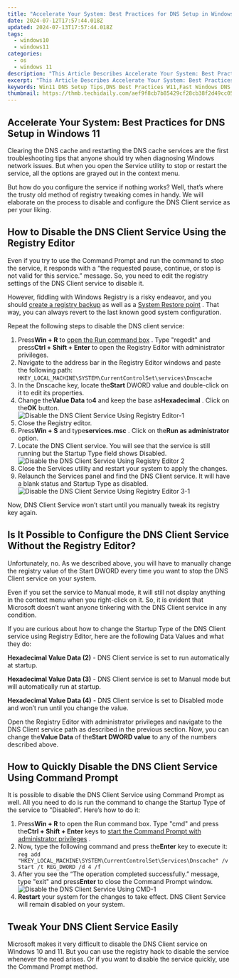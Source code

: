 ```yaml
---
title: "Accelerate Your System: Best Practices for DNS Setup in Windows 11"
date: 2024-07-12T17:57:44.018Z
updated: 2024-07-13T17:57:44.018Z
tags:
  - windows10
  - windows11
categories:
  - os
  - windows 11
description: "This Article Describes Accelerate Your System: Best Practices for DNS Setup in Windows 11"
excerpt: "This Article Describes Accelerate Your System: Best Practices for DNS Setup in Windows 11"
keywords: Win11 DNS Setup Tips,DNS Best Practices W11,Fast Windows DNS Systems,Efficient W11 DNS,Optimize DNS for Win11,Accelerated DNS Config,Best DNS Strategies W11
thumbnail: https://thmb.techidaily.com/aef9f8cb7b85429cf28cb38f2d49cc0528e1c43a7556fd8a130e20454901702b.jpg
---
```


## Accelerate Your System: Best Practices for DNS Setup in Windows 11

 Clearing the DNS cache and restarting the DNS cache services are the first troubleshooting tips that anyone should try when diagnosing Windows network issues. But when you open the Service utility to stop or restart the service, all the options are grayed out in the context menu.

 But how do you configure the service if nothing works? Well, that’s where the trusty old method of registry tweaking comes in handy. We will elaborate on the process to disable and configure the DNS Client service as per your liking.

## How to Disable the DNS Client Service Using the Registry Editor

 Even if you try to use the Command Prompt and run the command to stop the service, it responds with a “the requested pause, continue, or stop is not valid for this service.” message. So, you need to edit the registry settings of the DNS Client service to disable it.

 However, fiddling with Windows Registry is a risky endeavor, and you should [create a registry backup](https://www.makeuseof.com/tag/backup-restore-windows-registry/) as well as a [System Restore point](https://www.makeuseof.com/windows-reset-system-restore-difference/) . That way, you can always revert to the last known good system configuration.

Repeat the following steps to disable the DNS client service:

1. Press**Win + R** to [open the Run command box](https://www.makeuseof.com/windows-open-run-command-dialog-box/) . Type "regedit" and press**Ctrl + Shift + Enter** to open the Registry Editor with administrator privileges.
2. Navigate to the address bar in the Registry Editor windows and paste the following path:  
`HKEY_LOCAL_MACHINE\SYSTEM\CurrentControlSet\services\Dnscache`
3. In the Dnscache key, locate the**Start** DWORD value and double-click on it to edit its properties.
4. Change the**Value Data** to**4** and keep the base as**Hexadecimal** . Click on the**OK** button.  
![Disable the DNS Client Service Using Registry Editor-1](https://static1.makeuseofimages.com/wordpress/wp-content/uploads/2023/03/disable-the-dns-client-service-using-registry-editor-1.jpg)
5. Close the Registry editor.
6. Press**Win + S** and type**services.msc** . Click on the**Run as administrator** option.
7. Locate the DNS Client service. You will see that the service is still running but the Startup Type field shows Disabled.  
![Disable the DNS Client Service Using Registry Editor 2](https://static1.makeuseofimages.com/wordpress/wp-content/uploads/2023/03/disable-the-dns-client-service-using-registry-editor-2.jpg)
8. Close the Services utility and restart your system to apply the changes.
9. Relaunch the Services panel and find the DNS Client service. It will have a blank status and Startup Type as disabled.  
![Disable the DNS Client Service Using Registry Editor 3-1](https://static1.makeuseofimages.com/wordpress/wp-content/uploads/2023/03/disable-the-dns-client-service-using-registry-editor-3-1.jpg)

 Now, DNS Client Service won’t start until you manually tweak its registry key again.

## Is It Possible to Configure the DNS Client Service Without the Registry Editor?

 Unfortunately, no. As we described above, you will have to manually change the registry value of the Start DWORD every time you want to stop the DNS Client service on your system.

 Even if you set the service to Manual mode, it will still not display anything in the context menu when you right-click on it. So, it is evident that Microsoft doesn’t want anyone tinkering with the DNS Client service in any condition.

 If you are curious about how to change the Startup Type of the DNS Client service using Registry Editor, here are the following Data Values and what they do:

**Hexadecimal Value Data (2)** \- DNS Client service is set to run automatically at startup.

**Hexadecimal Value Data (3)** \- DNS Client service is set to Manual mode but will automatically run at startup.

**Hexadecimal Value Data (4)** \- DNS Client service is set to Disabled mode and won’t run until you change the value.

 Open the Registry Editor with administrator privileges and navigate to the DNS Client service path as described in the previous section. Now, you can change the**Value Data** of the**Start DWORD value** to any of the numbers described above.

## How to Quickly Disable the DNS Client Service Using Command Prompt

 It is possible to disable the DNS Client Service using Command Prompt as well. All you need to do is run the command to change the Startup Type of the service to "Disabled". Here’s how to do it:

1. Press**Win + R** to open the Run command box. Type "cmd" and press the**Ctrl + Shift + Enter** keys to [start the Command Prompt with administrator privileges](https://www.makeuseof.com/how-to-always-open-command-prompt-as-administrator-windows/) .
2. Now, type the following command and press the**Enter** key to execute it:  
`reg add "HKEY_LOCAL_MACHINE\SYSTEM\CurrentControlSet\Services\Dnscache" /v Start /t REG_DWORD /d 4 /f`
3. After you see the “The operation completed successfully.” message, type "exit" and press**Enter** to close the Command Prompt window.  
![Disable the DNS Client Service Using CMD-1](https://static1.makeuseofimages.com/wordpress/wp-content/uploads/2023/03/disable-the-dns-client-service-using-cmd-1.jpg)
4. **Restart** your system for the changes to take effect. DNS Client Service will remain disabled on your system.

## Tweak Your DNS Client Service Easily

 Microsoft makes it very difficult to disable the DNS Client service on Windows 10 and 11\. But you can use the registry hack to disable the service whenever the need arises. Or if you want to disable the service quickly, use the Command Prompt method.


<ins class="adsbygoogle"
     style="display:block"
     data-ad-format="autorelaxed"
     data-ad-client="ca-pub-7571918770474297"
     data-ad-slot="1223367746"></ins>



<ins class="adsbygoogle"
     style="display:block"
     data-ad-client="ca-pub-7571918770474297"
     data-ad-slot="8358498916"
     data-ad-format="auto"
     data-full-width-responsive="true"></ins>




